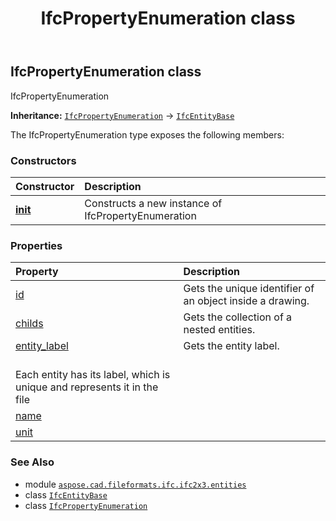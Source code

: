 ﻿---
title: IfcPropertyEnumeration class
second_title: Aspose.CAD for Python via .NET API References
description: 
type: docs
weight: 4030
url: /python-net/aspose.cad.fileformats.ifc.ifc2x3.entities/ifcpropertyenumeration/
is_root: false
---

## IfcPropertyEnumeration class

IfcPropertyEnumeration



**Inheritance:** [`IfcPropertyEnumeration`](/cad/python-net/aspose.cad.fileformats.ifc.ifc2x3.entities/ifcpropertyenumeration) → 
[`IfcEntityBase`](/cad/python-net/aspose.cad.fileformats.ifc/ifcentitybase)



The IfcPropertyEnumeration type exposes the following members:

### Constructors
| Constructor | Description |
| :- | :- |
| [__init__](/cad/python-net/aspose.cad.fileformats.ifc.ifc2x3.entities/ifcpropertyenumeration/__init__/#) | Constructs a new instance of IfcPropertyEnumeration |


### Properties
| Property | Description |
| :- | :- |
| [id](/cad/python-net/aspose.cad.fileformats.ifc.ifc2x3.entities/ifcpropertyenumeration/id) | Gets the unique identifier of an object inside a drawing. |
| [childs](/cad/python-net/aspose.cad.fileformats.ifc.ifc2x3.entities/ifcpropertyenumeration/childs) | Gets the collection of a nested entities. |
| [entity_label](/cad/python-net/aspose.cad.fileformats.ifc.ifc2x3.entities/ifcpropertyenumeration/entity_label) | Gets the entity label.<br/>Each entity has its label, which is unique and represents it in the file |
| [name](/cad/python-net/aspose.cad.fileformats.ifc.ifc2x3.entities/ifcpropertyenumeration/name) |  |
| [unit](/cad/python-net/aspose.cad.fileformats.ifc.ifc2x3.entities/ifcpropertyenumeration/unit) |  |



### See Also
* module [`aspose.cad.fileformats.ifc.ifc2x3.entities`](..)
* class [`IfcEntityBase`](/cad/python-net/aspose.cad.fileformats.ifc/ifcentitybase)
* class [`IfcPropertyEnumeration`](/cad/python-net/aspose.cad.fileformats.ifc.ifc2x3.entities/ifcpropertyenumeration)
